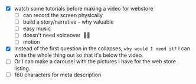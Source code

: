 - [x] watch some tutorials before making a video for webstore
	- [ ] can record the screen physically
	- [ ] build a story/narrative - why valuable
	- [ ] easy music
	- [ ] doesn't need voiceover  🤯😱
	- [ ] motion
- [x] Instead of the first question in the collapses, `why would I need it?` I can write the whole thing out so that it's below the video.
- [ ] Or I can make a carousel with the pictures I have for the web store listing.
- [ ] 160 characters for meta description